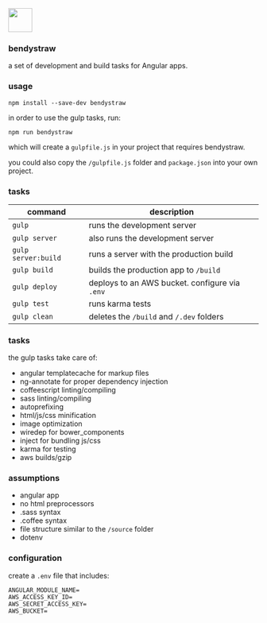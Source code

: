 <img src="https://raw.githubusercontent.com/gulpjs/artwork/master/gulp-2x.png" width="48">

### bendystraw 

a set of development and build tasks for Angular apps.

### usage 

    npm install --save-dev bendystraw

in order to use the gulp tasks, run:

    npm run bendystraw

which will create a `gulpfile.js` in your project that requires bendystraw.

you could also copy the `/gulpfile.js` folder and `package.json` into your own project.

### tasks

command | description
------- | ------------
`gulp`    | runs the development server
`gulp server` | also runs the development server
`gulp server:build` | runs a server with the production build
`gulp build` | builds the production app to `/build`
`gulp deploy` | deploys to an AWS bucket. configure via `.env`
`gulp test` | runs karma tests
`gulp clean` | deletes the `/build` and `/.dev` folders

### tasks

the gulp tasks take care of:

- angular templatecache for markup files
- ng-annotate for proper dependency injection
- coffeescript linting/compiling
- sass linting/compiling
- autoprefixing
- html/js/css minification
- image optimization
- wiredep for bower_components
- inject for bundling js/css
- karma for testing
- aws builds/gzip

### assumptions

- angular app
- no html preprocessors 
- .sass syntax
- .coffee syntax
- file structure similar to the `/source` folder
- dotenv 

### configuration

create a `.env` file that includes:

    ANGULAR_MODULE_NAME=
    AWS_ACCESS_KEY_ID=
    AWS_SECRET_ACCESS_KEY=
    AWS_BUCKET=
